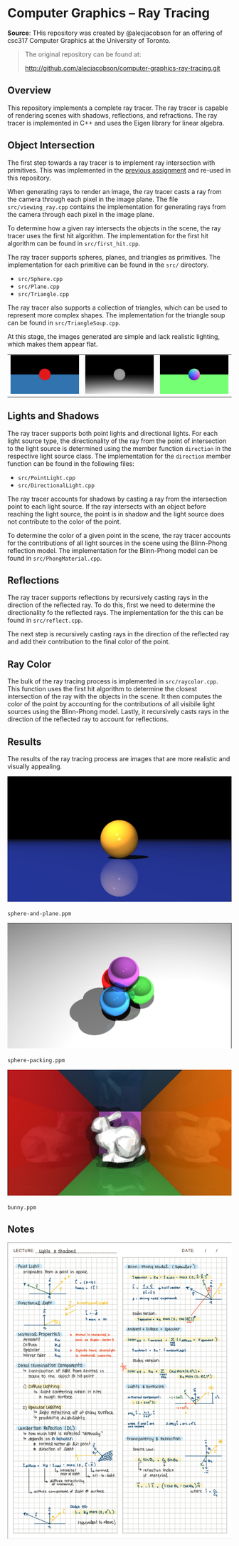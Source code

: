 # Computer Graphics – Ray Tracing

**Source**: THis repository was created by @alecjacobson for an offering of csc317 Computer Graphics at the University of Toronto.

> The original repository can be found at:
>
> http://github.com/alecjacobson/computer-graphics-ray-tracing.git

## Overview
This repository implements a complete ray tracer. The ray tracer is capable of rendering scenes with shadows, reflections, and refractions. The ray tracer is implemented in C++ and uses the Eigen library for linear algebra.

## Object Intersection
The first step towards a ray tracer is to implement ray intersection with primitives. This was implemented in the [previous assignment](https://github.com/StellaZare/ray-casting) and re-used in this repository. 

When generating rays to render an image, the ray tracer casts a ray from the camera through each pixel in the image plane. The file `src/viewing_ray.cpp` contains the implementation for generating rays from the camera through each pixel in the image plane.

To determine how a given ray intersects the objects in the scene, the ray tracer uses the first hit algorithm. The implementation for the first hit algorithm can be found in `src/first_hit.cpp`.

The ray tracer supports spheres, planes, and triangles as primitives. The implementation for each primitive can be found in the `src/` directory.
- `src/Sphere.cpp`
- `src/Plane.cpp`
- `src/Triangle.cpp`

The ray tracer also supports a collection of triangles, which can be used to represent more complex shapes. The implementation for the triangle soup can be found in `src/TriangleSoup.cpp`.

At this stage, the images generated are simple and lack realistic lighting, which makes them appear flat.

<table>
  <tr>
    <td><img src="images/readme/image.png" alt="id.ppm" width="300"/></td>
    <td><img src="images/readme/image-1.png" alt="depth.ppm" width="300"/></td>
    <td><img src="images/readme/image-2.png" alt="normal.ppm" width="300"/></td>
  </tr>
</table>

## Lights and Shadows
The ray tracer supports both point lights and directional lights. For each light source type, the directionality of the ray from the point of intersection to the light source is determined using the member function `direction` in the respective light source class. The implementation for the `direction` member function can be found in the following files:
- `src/PointLight.cpp`
- `src/DirectionalLight.cpp`

The ray tracer accounts for shadows by casting a ray from the intersection point to each light source. If the ray intersects with an object before reaching the light source, the point is in shadow and the light source does not contribute to the color of the point.

To determine the color of a given point in the scene, the ray tracer accounts for the contributions of all light sources in the scene using the Blinn-Phong reflection model. The implementation for the Blinn-Phong model can be found in `src/PhongMaterial.cpp`.

## Reflections
The ray tracer supports reflections by recursively casting rays in the direction of the reflected ray. To do this, first we need to determine the directionality fo the reflected rays. The implementation for the this can be found in `src/reflect.cpp`.

The next step is recursively casting rays in the direction of the reflected ray and add their contribution to the final color of the point. 

## Ray Color
The bulk of the ray tracing process is implemented in `src/raycolor.cpp`. This function uses the first hit algorithm to determine the closest intersection of the ray with the objects in the scene. It then computes the color of the point by accounting for the contributions of all visibile light sources using the Blinn-Phong model. Lastly, it recursively casts rays in the direction of the reflected ray to account for reflections.

## Results
The results of the ray tracing process are images that are more realistic and visually appealing.

![sphere-and-plane.ppm](images/readme/image-3.png) 

`sphere-and-plane.ppm`

![sphere-packing.ppm](images/readme/image-4.png)

 `sphere-packing.ppm`

![bunny.ppm](images/readme/image-5.png)

`bunny.ppm`

## Notes
![alt text](images/readme/image-6.png)
